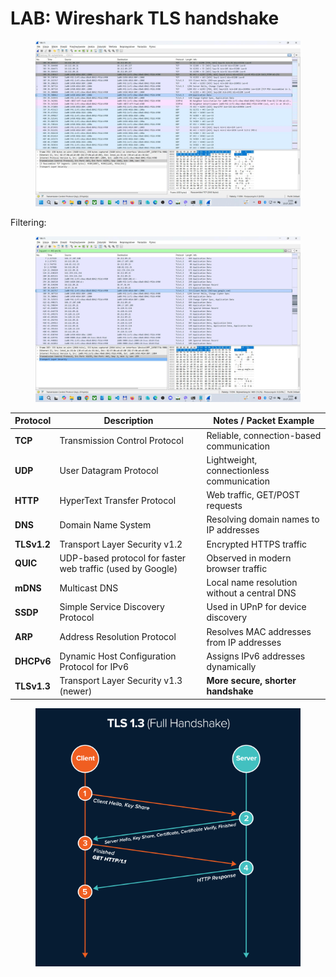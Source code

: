 # LAB: Wireshark TLS handshake

<figure><img src="../.gitbook/assets/obraz_viber_2025-07-20_23-06-42-273.jpg" alt=""><figcaption></figcaption></figure>

Filtering:

<figure><img src="../.gitbook/assets/obraz_viber_2025-07-20_23-08-54-094.jpg" alt=""><figcaption></figcaption></figure>

| Protocol    | Description                                                | Notes / Packet Example                      |
| ----------- | ---------------------------------------------------------- | ------------------------------------------- |
| **TCP**     | Transmission Control Protocol                              | Reliable, connection-based communication    |
| **UDP**     | User Datagram Protocol                                     | Lightweight, connectionless communication   |
| **HTTP**    | HyperText Transfer Protocol                                | Web traffic, GET/POST requests              |
| **DNS**     | Domain Name System                                         | Resolving domain names to IP addresses      |
| **TLSv1.2** | Transport Layer Security v1.2                              | Encrypted HTTPS traffic                     |
| **QUIC**    | UDP-based protocol for faster web traffic (used by Google) | Observed in modern browser traffic          |
| **mDNS**    | Multicast DNS                                              | Local name resolution without a central DNS |
| **SSDP**    | Simple Service Discovery Protocol                          | Used in UPnP for device discovery           |
| **ARP**     | Address Resolution Protocol                                | Resolves MAC addresses from IP addresses    |
| **DHCPv6**  | Dynamic Host Configuration Protocol for IPv6               | Assigns IPv6 addresses dynamically          |
| **TLSv1.3** | Transport Layer Security v1.3 (newer)                      | **More secure, shorter handshake**          |

<figure><img src="../.gitbook/assets/Figure-3-TLS-1-3-Handshake.png" alt=""><figcaption></figcaption></figure>
